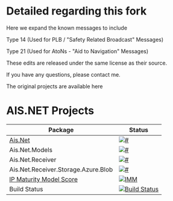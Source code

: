 # Detailed regarding this fork

Here we expand the known messages to include

Type 14 (Used for PLB / "Safety Related Broadcast" Messages)

Type 21 (Used for AtoNs - "Aid to Navigation" Messages)

These edits are released under the same license as their source.

If you have any questions, please contact me.



The original projects are available here

# AIS.NET Projects

| Package                                                                        | Status                                                                                                                                                                                                                                                                                         |
| ------------------------------------------------------------------------------ | ---------------------------------------------------------------------------------------------------------------------------------------------------------------------------------------------------------------------------------------------------------------------------------------------- |
| [Ais.Net](https://github.com/ais-dotnet/)                                      | [![#](https://img.shields.io/nuget/v/Ais.Net.svg)](https://www.nuget.org/packages/Ais.Net/)                                                                                                                                                                                                    |
| Ais.Net.Models                                                                 | [![#](https://img.shields.io/nuget/v/Ais.Net.Models.svg)](https://www.nuget.org/packages/Ais.Net.Models/)                                                                                                                                                                                      |
| Ais.Net.Receiver                                                               | [![#](https://img.shields.io/nuget/v/Ais.Net.Receiver.svg)](https://www.nuget.org/packages/Ais.Net.Receiver/)                                                                                                                                                                                  |
| Ais.Net.Receiver.Storage.Azure.Blob                                            | [![#](https://img.shields.io/nuget/v/Ais.Net.Receiver.Storage.Azure.Blob.svg)](https://www.nuget.org/packages/Ais.Net.Receiver.Storage.Azure.Blob/)                                                                                                                                            |
| [IP Maturity Model Score](https://github.com/endjin/Endjin.Ip.Maturity.Matrix) | [![IMM](https://endimmfuncdev.azurewebsites.net/api/imm/github/ais-dotnet/Ais.Net.Receiver/total?cache=false)](https://endimmfuncdev.azurewebsites.net/api/imm/github/ais-dotnet/Ais.Net.Receiver/total?cache=false)                                                                           |
| Build Status                                                                   | [![Build Status](https://dev.azure.com/endjin-labs/Ais.Net.Receiver/_apis/build/status/CI?repoName=ais-dotnet%2FAis.Net.Receiver&branchName=master)](https://dev.azure.com/endjin-labs/Ais.Net.Receiver/_build/latest?definitionId=1&repoName=ais-dotnet%2FAis.Net.Receiver&branchName=master) |

